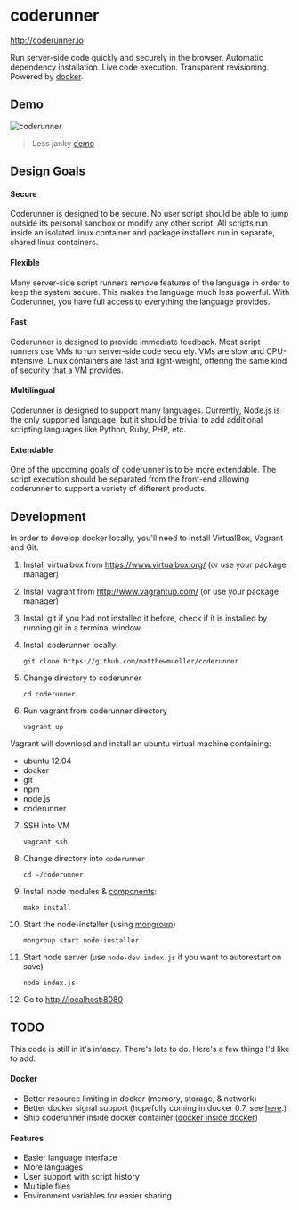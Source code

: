 # coderunner

http://coderunner.io

Run server-side code quickly and securely in the browser. Automatic dependency installation. Live code execution. Transparent revisioning. Powered by [docker](http://docker.io).

## Demo

![coderunner](https://i.cloudup.com/MBOXrwMRNl.gif)

> Less janky [demo](https://cloudup.com/iFxU8BpqLoW)

## Design Goals

#### Secure

Coderunner is designed to be secure. No user script should be able to jump outside its personal sandbox or modify any other script. All scripts run inside an isolated linux container and package installers run in separate, shared linux containers.

#### Flexible

Many server-side script runners remove features of the language in order to keep the system secure. This makes the language much less powerful. With Coderunner, you have full access to everything the language provides.

#### Fast

Coderunner is designed to provide immediate feedback. Most script runners use VMs to run server-side code securely. VMs are slow and CPU-intensive. Linux containers are fast and light-weight, offering the same kind of security that a VM provides.

#### Multilingual

Coderunner is designed to support many languages. Currently, Node.js is the only supported language, but it should be trivial to add additional scripting languages like Python, Ruby, PHP, etc.

#### Extendable

One of the upcoming goals of coderunner is to be more extendable. The script execution should be separated from the front-end allowing coderunner to support a variety of different products.

## Development

In order to develop docker locally, you'll need to install VirtualBox, Vagrant and Git.

1. Install virtualbox from https://www.virtualbox.org/ (or use your package manager)
2. Install vagrant from http://www.vagrantup.com/ (or use your package manager)
3. Install git if you had not installed it before, check if it is installed by running git in a terminal window
4. Install coderunner locally:

    `git clone https://github.com/matthewmueller/coderunner`

5. Change directory to coderunner

    `cd coderunner`

6. Run vagrant from coderunner directory

    `vagrant up`

Vagrant will download and install an ubuntu virtual machine containing:

  - ubuntu 12.04
  - docker
  - git
  - npm
  - node.js
  - coderunner

7. SSH into VM

    `vagrant ssh`

8. Change directory into `coderunner`

    `cd ~/coderunner`

9. Install node modules & [components](http://github.com/visionmedia/component):

    `make install`

10. Start the node-installer (using [mongroup](http://github.com/visionmedia/node-mongroup))

    `mongroup start node-installer`

10. Start node server (use `node-dev index.js` if you want to autorestart on save)

    `node index.js`

11. Go to [http://localhost:8080](http://localhost:8080)

## TODO

This code is still in it's infancy. There's lots to do. Here's a few things I'd like to add:

#### Docker

- Better resource limiting in docker (memory, storage, & network)
- Better docker signal support (hopefully coming in docker 0.7, see [here](http://blog.docker.io/2013/08/websockets-dockerfile-upgrade-better-registry-support-expert-mode-and-more/).)
- Ship coderunner inside docker container ([docker inside docker](https://github.com/jpetazzo/dind/))

#### Features

- Easier language interface
- More languages
- User support with script history
- Multiple files
- Environment variables for easier sharing

